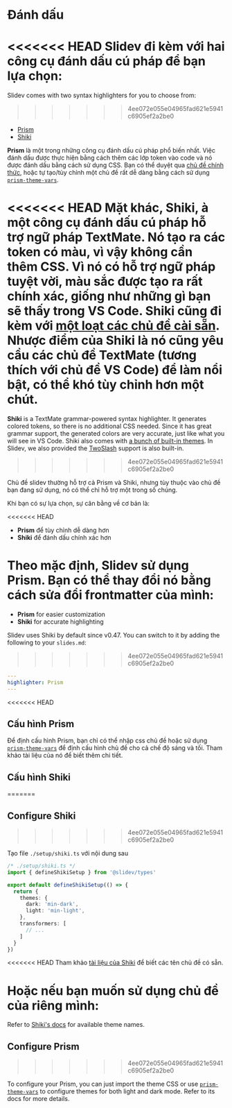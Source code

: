 # Đánh dấu

<<<<<<< HEAD
Slidev đi kèm với hai công cụ đánh dấu cú pháp để bạn lựa chọn:
=======
Slidev comes with two syntax highlighters for you to choose from:
>>>>>>> 4ee072e055e04965fad621e5941c6905ef2a2be0

- [Prism](https://prismjs.com/)
- [Shiki](https://github.com/shikijs/shiki)

**Prism** là một trong những công cụ đánh dấu cú pháp phổ biến nhất. Việc đánh dấu được thực hiện bằng cách thêm các lớp token vào code và nó được đánh dấu bằng cách sử dụng CSS. Bạn có thể duyệt qua [chủ đề chính thức](https://github.com/PrismJS/prism-themes), hoặc tự tạo/tùy chỉnh một chủ đề rất dễ dàng bằng cách sử dụng [`prism-theme-vars`](https://github.com/antfu/prism-theme-vars).

<<<<<<< HEAD
Mặt khác, **Shiki**, à một công cụ đánh dấu cú pháp hỗ trợ ngữ pháp TextMate. Nó tạo ra các token có màu, vì vậy không cần thêm CSS. Vì nó có hỗ trợ ngữ pháp tuyệt vời, màu sắc được tạo ra rất chính xác, giống như những gì bạn sẽ thấy trong VS Code. Shiki cũng đi kèm với [một loạt các chủ đề cài sẵn](https://github.com/shikijs/shiki/blob/master/docs/themes.md). Nhược điểm của Shiki là nó cũng yêu cầu các chủ đề TextMate (tương thích với chủ đề VS Code) để làm nổi bật, có thể khó tùy chỉnh hơn một chút.
=======
**Shiki** is a TextMate grammar-powered syntax highlighter. It generates colored tokens, so there is no additional CSS needed. Since it has great grammar support, the generated colors are very accurate, just like what you will see in VS Code. Shiki also comes with [a bunch of built-in themes](https://shiki.style/themes). In Slidev, we also provided the [TwoSlash](#twoslash-integration) support is also built-in.
>>>>>>> 4ee072e055e04965fad621e5941c6905ef2a2be0

Chủ đề slidev thường hỗ trợ cả Prism và Shiki, nhưng tùy thuộc vào chủ đề bạn đang sử dụng, nó có thể chỉ hỗ trợ một trong số chúng.

Khi bạn có sự lựa chọn, sự cân bằng về cơ bản là:

<<<<<<< HEAD
- **Prism** để tùy chỉnh dễ dàng hơn
- **Shiki** để đánh dấu chính xác hơn

Theo mặc định, Slidev sử dụng Prism. Bạn có thể thay đổi nó bằng cách sửa đổi frontmatter của mình:
=======
- **Prism** for easier customization
- **Shiki** for accurate highlighting

Slidev uses Shiki by default since v0.47. You can switch to it by adding the following to your `slides.md`:
>>>>>>> 4ee072e055e04965fad621e5941c6905ef2a2be0

```yaml
---
highlighter: Prism
---
```

<<<<<<< HEAD
## Cấu hình Prism

Để định cấu hình Prism, bạn chỉ có thể nhập css chủ đề hoặc sử dụng [`prism-theme-vars`](https://github.com/antfu/prism-theme-vars) để định cấu hình chủ đề cho cả chế độ sáng và tối. Tham khảo tài liệu của nó để biết thêm chi tiết.

## Cấu hình Shiki
=======
## Configure Shiki
>>>>>>> 4ee072e055e04965fad621e5941c6905ef2a2be0

<Environment type="node" />

Tạo file `./setup/shiki.ts` với nội dung sau

```ts
/* ./setup/shiki.ts */
import { defineShikiSetup } from '@slidev/types'

export default defineShikiSetup(() => {
  return {
    themes: {
      dark: 'min-dark',
      light: 'min-light',
    },
    transformers: [
      // ...
    ]
  }
})
```

<<<<<<< HEAD
Tham khảo [tài liệu của Shiki](https://github.com/shikijs/shiki/blob/master/docs/themes.md#all-themes) để biết các tên chủ đề có sẵn.

Hoặc nếu bạn muốn sử dụng chủ đề của riêng mình:
=======
Refer to [Shiki's docs](https://shiki.style) for available theme names.

## Configure Prism
>>>>>>> 4ee072e055e04965fad621e5941c6905ef2a2be0

To configure your Prism, you can just import the theme CSS or use [`prism-theme-vars`](https://github.com/antfu/prism-theme-vars) to configure themes for both light and dark mode. Refer to its docs for more details.
